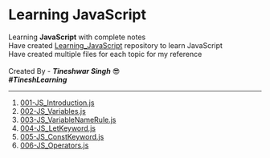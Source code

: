 # Learning JavaScript
Learning **JavaScript** with complete notes
<br/> 
Have created [Learning_JavaScript](https://github.com/tineshwar-singh/Learning_JavaScript) repository to learn JavaScript
<br/> Have created multiple files for each topic for my reference
<br/>
<br/> Created By - ***Tineshwar Singh*** 😎 
<br/> ***#TineshLearning***

---
001. [001-JS_Introduction.js](https://github.com/tineshwar-singh/Learning_JavaScript/blob/master/JavaScript/001-JS_Introduction.js) 
002. [002-JS_Variables.js](https://github.com/tineshwar-singh/Learning_JavaScript/blob/master/JavaScript/002-JS_Variables.js) 
003. [003-JS_VariableNameRule.js](https://github.com/tineshwar-singh/Learning_JavaScript/blob/master/JavaScript/003-JS_VariableNameRule.js) 
004. [004-JS_LetKeyword.js](https://github.com/tineshwar-singh/Learning_JavaScript/blob/master/JavaScript/004-JS_LetKeyword.js) 
005. [005-JS_ConstKeyword.js](https://github.com/tineshwar-singh/Learning_JavaScript/blob/master/JavaScript/005-JS_ConstKeyword.js) 
006. [006-JS_Operators.js](https://github.com/tineshwar-singh/Learning_JavaScript/blob/master/JavaScript/006-JS_Operators.js)  